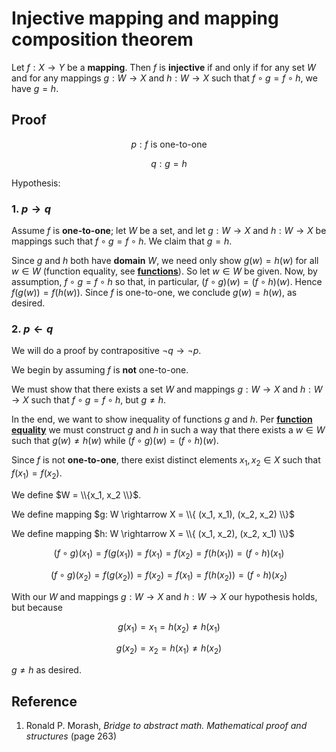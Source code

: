 # Injective mapping and mapping composition theorem

Let $f: X \rightarrow Y$ be a **mapping**. Then $f$ is **injective** if and only if for any set $W$ and for any mappings $g: W \rightarrow X$ and $h: W \rightarrow X$ such that $f \circ g = f \circ h$, we have $g = h$.

## Proof

$$
p: f \text{ is one-to-one }
$$

$$
q: g = h
$$

Hypothesis:

### 1. $p \rightarrow q$

Assume $f$ is **one-to-one**; let $W$ be a set, and let $g: W \rightarrow X$ and $h: W \rightarrow X$ be mappings such that $f \circ g = f \circ h$. We claim that $g = h$.

Since $g$ and $h$ both have **domain** $W$, we need only show $g(w) = h(w)$ for all $w \in W$ (function equality, see [**functions**](./0001-function.md)). So let $w \in W$ be given. Now, by assumption, $f \circ g = f \circ h$ so that, in particular, $(f \circ g)(w) = (f \circ h)(w)$. Hence $f(g(w)) = f(h(w))$. Since $f$ is one-to-one, we conclude $g(w) = h(w)$, as desired.

### 2. $p \leftarrow q$

We will do a proof by contrapositive $\neg q \rightarrow \neg p$.

We begin by assuming $f$ is **not** one-to-one.

We must show that there exists a set $W$ and mappings $g: W \rightarrow X$ and $h: W \rightarrow X$ such that $f \circ g = f \circ h$, but $g \neq h$.

In the end, we want to show inequality of functions $g$ and $h$. Per [**function equality**](./0001-function.md) we must construct $g$ and $h$ in such a way that there exists a $w \in W$ such that $g(w) \neq h(w)$ while $(f \circ g)(w) = (f \circ h)(w)$.

Since $f$ is not **one-to-one**, there exist distinct elements $x_1, x_2 \in X$ such that $f(x_1) = f(x_2)$.

We define $W = \\{x_1, x_2 \\}$.

We define mapping $g: W \rightarrow X = \\{ (x_1, x_1), (x_2, x_2) \\}$

We define mapping $h: W \rightarrow X = \\{ (x_1, x_2), (x_2, x_1) \\}$

$$
(f \circ g)(x_1) = f(g(x_1)) = f(x_1) = f(x_2) = f(h(x_1)) = (f \circ h)(x_1)
$$

$$
(f \circ g)(x_2) = f(g(x_2)) = f(x_2) = f(x_1) = f(h(x_2)) = (f \circ h)(x_2)
$$

With our $W$ and mappings $g: W \rightarrow X \text{ and } h: W \rightarrow X$ our hypothesis holds, but because

$$
g(x_1) = x_1 = h(x_2) \neq h(x_1)
$$

$$
g(x_2) = x_2 = h(x_1) \neq h(x_2)
$$

$g \neq h$ as desired.

## Reference

1. Ronald P. Morash, *Bridge to abstract math. Mathematical proof and structures* (page 263)
